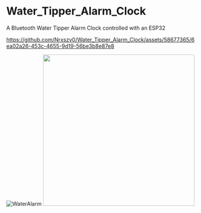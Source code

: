 # Water_Tipper_Alarm_Clock
A Bluetooth Water Tipper Alarm Clock controlled with an ESP32


https://github.com/Nrxszv0/Water_Tipper_Alarm_Clock/assets/58677365/6ea02a26-453c-4655-9d19-56be3b8e87e8

![WaterAlarm](https://github.com/Nrxszv0/Water_Tipper_Alarm_Clock/assets/58677365/44bd929e-7bb5-4ea5-aa6e-e44938d341e4)
<img width="400" src="https://github.com/Nrxszv0/Water_Tipper_Alarm_Clock/assets/58677365/44bd929e-7bb5-4ea5-aa6e-e44938d341e4">
